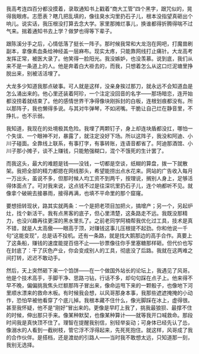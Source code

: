 我高考连四百分都没摸着，录取通知书上戳着“商大工管”四个黑字，跟咒似的，晃得我眼疼。志愿表？瞎几把乱填的，像往臭水沟里扔石子儿，根本没指望真砸出个响儿。说实话，我压根没打算去念大学。家里那摊烂事儿，换谁都得折腾得喘不过气来。揣着通知书去上学？做梦也得等下辈子。

跟陈溪分手之后，心情低落了挺长一阵子。那时候我常和大龙泡在网吧，打魔兽刷副本，拿像素血条给神经盖一层麻布。现实太疼，只能靠网线打止痛针。大龙高考发挥正常，被医大录了。他笑得一脸阳光。我没嫉妒，也没羡慕。说到底，我们从来不是一条道上的人。他是奔着白大褂去的，而我，只想着怎么从这口烂泥塘里挣脱出来，别被活活埋了。

大龙多少知道我那点破事。可人就是这样，没亲身挨过那刀，就永远不会知道血是怎么涌出来的。他心里还装着阿珍，一个注定没回音的名字——那场暗恋，连开始都没捞着就结束了。他的感情世界干净得像块刚拆封的白板，连根划痕都没有。所以那阵子，我也懒得多说。与其对牛弹琴，不如闭嘴。干脆让自己烂在静音里，不挣扎，也不示弱。

我知道，我现在的处境极其危险。我埋了两颗钉子，身上却连块盾都没扛，哪怕一个失误、一个眼神不对，暴露了，就注定没好下场。所以这阵子，我没和阿迪、小川子碰面。全靠线上联系，有事打字，有事转账，连语音都省了。阿迪那酒馆、小川子那小摊子，谈不上赚钱，只能勉强糊口，混个不饿死的生计罢了。

而我这头，最大的难题是钱——没钱，一切都是空谈，纸糊的算盘，拨一下就散架。我把全部的精力都摁在网线那头，希望能捞出点水花来。网站的广告收入每月一万出头，虽说不多，但那时候人均工资不到两千，按理说，搁别人身上，足够活得体面点了。可对我来说，这点钱不过是往深坑里扔石子儿，连个响都听不见。就像拿个破碗去接暴雨，接得再满，也填不平命里的那个窟窿。

要想扭转现状，路其实就两条：一个是把老项目加把火，搞增产；另一个，另起炉灶，找个新活干。我有点黑客的底子，但心里清楚，这条路走不远。我既没那精力，也没兴趣再往更深的黑水里扎了。之前老同学阿楠帮我优化过工具，技术是真不错，就是人太高傲——眼高于顶，对赚钱这事儿压根提不起劲。你和他说一千句“这能变现”，总是话不投机。还有一条路，就是找大鹅那边的高手合作。真要上了这条船，赚钱的速度能提百倍不止——钞票像往你手里塞糖那样砸。但代价也写在封底了：干了灰色产业，你会变成别人的工具，彻底没了后路。我就在这两难之间打转，迟迟不敢动手。

然后，天上突然砸下来一个馅饼——在一个做国外站长的论坛上，我遇见了风哥。他是个技术高手，手脚干净、思路刁钻，行话不多，却句句踩在点子上。他来得不早不晚，偏偏挑我焦头烂额那阵子冒出来，像命运甩下来的一颗骰子，也像地下河里顺水漂来的救命木板。有时候我会想，以风哥那身本事，我那些遮遮掩掩的小动作，恐怕早被他看穿了个底儿掉。我根本藏不住什么，像光脚踩在冰上，虚得很。甚至我怀疑，他不是“刚好”冒出来的。更像是早盯上我了，挑我最狼狈、最撑不住的时候，伸出那只手来。像某种默契，也像某种算计——就等我开口喊救命。那段时间我是真快顶不住了。理智在提醒我别信，别轻举妄动；可身体已经先认了怂，像溺水的人看到一截树枝，管它浮不浮得起来，先死死抱住。就这样，风哥成了我的合作伙伴。是搭档，还是渡劫的引路人——当时我不敢想太远，只知道那一刻，我别无选择。

